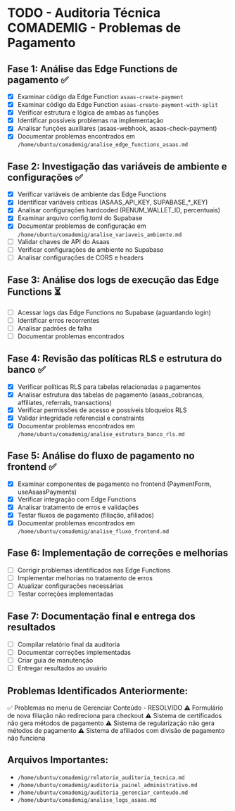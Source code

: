 # TODO - Auditoria Técnica COMADEMIG - Problemas de Pagamento

## Fase 1: Análise das Edge Functions de pagamento ✅
- [x] Examinar código da Edge Function `asaas-create-payment`
- [x] Examinar código da Edge Function `asaas-create-payment-with-split`
- [x] Verificar estrutura e lógica de ambas as funções
- [x] Identificar possíveis problemas na implementação
- [x] Analisar funções auxiliares (asaas-webhook, asaas-check-payment)
- [x] Documentar problemas encontrados em `/home/ubuntu/comademig/analise_edge_functions_asaas.md`

## Fase 2: Investigação das variáveis de ambiente e configurações ✅
- [x] Verificar variáveis de ambiente das Edge Functions
- [x] Identificar variáveis críticas (ASAAS_API_KEY, SUPABASE_*_KEY)
- [x] Analisar configurações hardcoded (RENUM_WALLET_ID, percentuais)
- [x] Examinar arquivo config.toml do Supabase
- [x] Documentar problemas de configuração em `/home/ubuntu/comademig/analise_variaveis_ambiente.md`
- [ ] Validar chaves de API do Asaas
- [ ] Verificar configurações de ambiente no Supabase
- [ ] Analisar configurações de CORS e headers

## Fase 3: Análise dos logs de execução das Edge Functions ⏳
- [ ] Acessar logs das Edge Functions no Supabase (aguardando login)
- [ ] Identificar erros recorrentes
- [ ] Analisar padrões de falha
- [ ] Documentar problemas encontrados

## Fase 4: Revisão das políticas RLS e estrutura do banco ✅
- [x] Verificar políticas RLS para tabelas relacionadas a pagamentos
- [x] Analisar estrutura das tabelas de pagamento (asaas_cobrancas, affiliates, referrals, transactions)
- [x] Verificar permissões de acesso e possíveis bloqueios RLS
- [x] Validar integridade referencial e constraints
- [x] Documentar problemas encontrados em `/home/ubuntu/comademig/analise_estrutura_banco_rls.md`

## Fase 5: Análise do fluxo de pagamento no frontend ✅
- [x] Examinar componentes de pagamento no frontend (PaymentForm, useAsaasPayments)
- [x] Verificar integração com Edge Functions
- [x] Analisar tratamento de erros e validações
- [x] Testar fluxos de pagamento (filiação, afiliados)
- [x] Documentar problemas encontrados em `/home/ubuntu/comademig/analise_fluxo_frontend.md`

## Fase 6: Implementação de correções e melhorias
- [ ] Corrigir problemas identificados nas Edge Functions
- [ ] Implementar melhorias no tratamento de erros
- [ ] Atualizar configurações necessárias
- [ ] Testar correções implementadas

## Fase 7: Documentação final e entrega dos resultados
- [ ] Compilar relatório final da auditoria
- [ ] Documentar correções implementadas
- [ ] Criar guia de manutenção
- [ ] Entregar resultados ao usuário

## Problemas Identificados Anteriormente:
✅ Problemas no menu de Gerenciar Conteúdo - RESOLVIDO
⚠️ Formulário de nova filiação não redireciona para checkout
⚠️ Sistema de certificados não gera métodos de pagamento
⚠️ Sistema de regularização não gera métodos de pagamento
⚠️ Sistema de afiliados com divisão de pagamento não funciona

## Arquivos Importantes:
- `/home/ubuntu/comademig/relatorio_auditoria_tecnica.md`
- `/home/ubuntu/comademig/auditoria_painel_administrativo.md`
- `/home/ubuntu/comademig/auditoria_gerenciar_conteudo.md`
- `/home/ubuntu/comademig/analise_logs_asaas.md`


